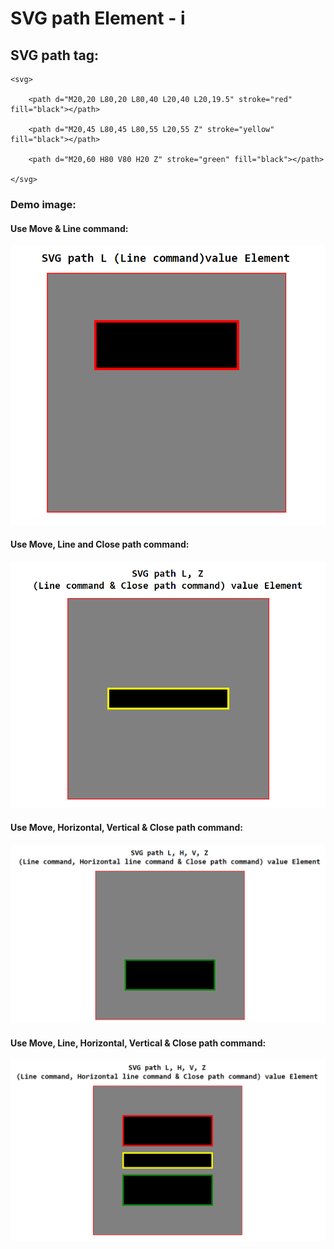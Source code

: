 # SVG path Element - i

## SVG path tag:

    <svg>

        <path d="M20,20 L80,20 L80,40 L20,40 L20,19.5" stroke="red" fill="black"></path>

        <path d="M20,45 L80,45 L80,55 L20,55 Z" stroke="yellow" fill="black"></path>

        <path d="M20,60 H80 V80 H20 Z" stroke="green" fill="black"></path>

    </svg>

### Demo image:

#### Use Move & Line command:
<img src="./pathLineElement.png">

#### Use Move, Line and Close path command:
<img src="./closePathElement.png">

#### Use Move, Horizontal, Vertical & Close path command:
<img src="./pathH&Vcmd.png">

#### Use Move, Line, Horizontal, Vertical & Close path command:
<img src="./drawLineHorizontalVarticalCloseCommand.png"> 
